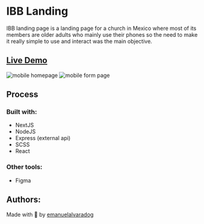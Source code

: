 # IBB Landing
IBB landing page is a landing page for a church in Mexico where most of its members are older adults who mainly use their phones so the need to make it really simple to use and interact was the main objective.

## [Live Demo](https://www.bethel.org.mx/)
![mobile homepage](https://lh3.googleusercontent.com/x1BM9JnatC6qfyGI6a3VMDoLB_YS7EqTbBo8j3b12HbP3TsFcCS8TsPwALxc8Nor0hiyRGRKcsUVPJCVUZN5DW3sSqXIJkpMfhbz3UMnnZOL-oLaQUZMug0LFmrR4POmcr4g95xvBQ03nG_U9Q3Iv4IEJL82DQoudOdEkIsle2DZeytwecrAE3Er6IyhnT-MwiurtaQPqHb-1s5mnVuWcosHQy6s7CZPQE9tsNoUSXFLGep5UR6ChFacIJqigycS3RFfuATVAyimOm8GRY5Y2MuLGmTR5UOkMGTos8SgpEFOQa-pXT_WD2hYzq_Eqf1aJY4it_baa57wHtZvxD26z5XBqNRsy4KQvZzQBYMpZ2TvXzh8m75m5zAbny4oKDJuK_H262bivFvci1kNlEIL0fP0kU2wksreDhJvBaygFTYuAXq8yR4Hm0Gjq1poHdJd_qxRrguiFGkOVpTvoLliuaATP0A4IZ6Eo6qV4jNFU_4DLoDju6TZw0t8qOF2lBfpPdAJECGM1seaebwENTh_3sD6gLxCTbb9CqCfSwAJtd1AHm8JLAKxSAPUrN_Y8dUUh2UITyl9IRiaQ2rEdfWFVUxc2OPHqy6OY_fKWHGc0sBxSIP65G8XvnY1toHJb5NxP7phsLJZymEEwE41WK4SgHCQ1LWx63fxGYZgCIbTsKEwfxm2bywmUSAetRAoAVptpYpqO_5TW87SmKg4Nx1W186bXCy70F_nkwVG31aNMq_xhgpJvCn37x0w3gSzweqHclQtlGPIM8Vntr12YTNAyzyikAxpgVKIt4RvkQpXjf0BePjc1e8ofJvew-uFqmBxuoqCy0PGPGSwkd0zlFHq3R-Djrl1HLE_FyMSrB8oCssdVcVNMZKa6Cn_yZCvw0I4LdjRZUzryS8HU45pfnrgyBlPXYk0V6ZCzNGQKJ7EHsZX2V0osgA33_nsd8j_Avw3zKGLVyn5B2kq4G5CtcGDjq0rQs1bIV0zKmmwj5GhvLhMktS3mJDu762HwwnDwBCva1zhufx5LEjEgvDjTsZpRA=w322-h612-no?authuser=0)
![mobile form page](https://lh3.googleusercontent.com/M6YuMUfvBC1Sgi07kYHdcly-OEjs4OQrnxY1BD5WdikD79mEq_LKzIe0iboATRAhxwvAIRxSKoiEHQVWFyvtnQmcEMdfLp4skWYk1ErbTXfd9uCMAGTXGq7ckCzERoj4h2t_X1pXBxcEXml0tMnYkExGeubiTwCdT8eYtur_fKMgjn6YmvhxXUygucUNodtAo5kL8wpB_R2ftfm9VIX1EE2r0JlQAj-unqopax1nqpuixV6qj6jsS6d4z1kfZ_1_mAUJsDmsSWPYodKCxZ1WFaOOwdTCNSu724q_L-ecE1lNv09apWJUPSMej_VN0d3N5bX5ujubfZNF_o_vHAvWKDycH--AAl59tuassJ3vbMQw3mTfbDrkNbruJab-xNucUJSEhhsOJUmERMw-CqkulGp5Ox0lUdq7XYFT0JV5N7rfYU3MyNawbF7N5rO-0Qd4le_jee1BTCUh-qnyOz0f7KZiEy5ApOLHo6kJNontK4vlyUpGmZLF9PHiNjvFKZ6QwQNdAImVpUPfYNfzCJ8DW8aaZJFRhqgCjadXEopXXmjJgKTrEocFvHfWX7xDIgh5yJ2CwL1iddNoajtFVeiF1ZicnNVd-Advw_2XHmWC9oNHmcl8wwbZNtwdNSUD8JfY7zo6_WLD1AfwbGe9ZQiYgdnn5g2FbxdICeIn0VQHb646hQ9nld4bjpEQn8RV4P6twSR5hdLeDiDA42MqmT8wkB0LDzrgkkh-Ls6lc1z6xvVx5QbIFySrzQYdJTmidvv1fsBziLQE71zXwE5ytOF17FuGNFPHYjTbiJbJuoHw0xpf4Ef-q1brhouoK5CZCw2AayqeYbn-K_rzGces5Pf05duQYngfBlOFa_EaAdApkIttP-WQ6qw2ZA-WR7AuD_aldDlANdKs-g6_BXmxa4K7Co8-iiUiCWqFP8HggQVsapa6zXe5GtRg9JcHQdCpW9h8CRrklBvsy4ol1OXaAuQEJcfY0EG9gRn8NhTFaRhv8hh_AKJGWt3Q2V6wLFD2s2DP8xSK1cgNwGQDPPVbP6czzw=w322-h613-no?authuser=0)


## Process
### Built with:
- NextJS
- NodeJS
- Express (external api)
- SCSS
- React
### Other tools:
- Figma

## Authors:
Made with 💜 by [emanuelalvaradog](https://github.com/emanuelalvaradog)
